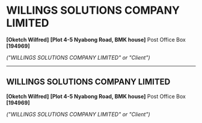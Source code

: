 # WILLINGS SOLUTIONS COMPANY LIMITED
**[Oketch Wilfred]**
**[Plot 4-5 Nyabong Road, BMK house]**
Post Office Box **[194969]**

*("WILLINGS SOLUTIONS COMPANY LIMITED" or "Client")*

---

## WILLINGS SOLUTIONS COMPANY LIMITED
**[Oketch Wilfred]**
**[Plot 4-5 Nyabong Road, BMK house]**
Post Office Box **[194969]**

*("WILLINGS SOLUTIONS COMPANY LIMITED" or "Client")*
